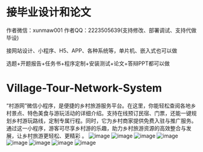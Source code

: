 # 接毕业设计和论文
作者微信：xunmaw001  作者QQ：2223505639(支持修改、部署调试、支持代做毕设)

接网站设计、小程序、H5、APP、各种系统等，单片机、嵌入式也可以做

选题+开题报告+任务书+程序定制+安装测试+论文+答辩PPT都可以做
# Village-Tour-Network-System
“村游网”微信小程序，是便捷的乡村旅游服务平台。在这里，你能轻松查阅各地乡村景点、特色美食与游玩活动的详细介绍。支持在线预订民宿、门票，还能一键规划乡村游玩路线，定制专属行程。同时，它为乡村商家提供免费入驻与推广服务。通过这一小程序，游客可尽享乡村游的乐趣，助力乡村旅游资源的高效整合与发展，让乡村旅游更轻松、更精彩 。 
![image](https://github.com/user-attachments/assets/bed39951-8599-4623-987c-fe69ee4283ac)
![image](https://github.com/user-attachments/assets/4907a83c-6c1d-4bad-bb69-5b0934115779)
![image](https://github.com/user-attachments/assets/dedc09dc-e91c-4fb8-b513-5eb858d21295)
![image](https://github.com/user-attachments/assets/9df7e5b7-2c99-49f8-be2f-502061912ea3)
![image](https://github.com/user-attachments/assets/996da4eb-d2fa-4b98-b5de-51d536925276)
![image](https://github.com/user-attachments/assets/e573062b-74b9-4930-b6fe-f5fe511323d1)
![image](https://github.com/user-attachments/assets/8e3eda14-bb48-42a9-b3e2-8ee45f6923cf)
![image](https://github.com/user-attachments/assets/bedb329a-140c-4718-bc3b-04e0ad3990fa)

